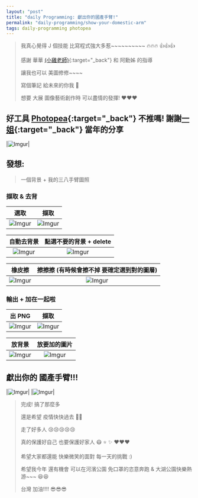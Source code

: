 ```yaml
---
layout: "post"
title: "daily Programming: 獻出你的國產手臂!"
permalink: "daily-programming/show-your-domestic-arm"
tags: daily-programming photopea
---
```


> 我真心覺得 J 個技能 比寫程式強大多惹~~~~~~~~~~ :fire::fire::fire: :+1::+1::+1:
>
> 感謝 華華 [(小雞老師)](https://ithelp.ithome.com.tw/users/20129696/articles){:target="\_back"} 和 阿勳姊 的指導
>
> 讓我也可以 美圖修修~~~~
>
> 寫個筆記 給未來的你我 :musical_note:
>
> 想要 大展 圖像藝術創作時 可以盡情的發揮! :heart::heart::heart:

## 好工具 [Photopea](https://www.photopea.com/){:target="\_back"} 不推嗎! 謝謝[一姐](https://pengpon.github.io/){:target="\_back"} 當年的分享

|![Imgur](https://i.imgur.com/DYQMjGy.png)|

## 發想:

> 一個背景 + 我的三八手臂圖照

### 擷取 & 去背

|                   選取                    |                   擷取                    |
| :---------------------------------------: | :---------------------------------------: |
| ![Imgur](https://i.imgur.com/Q8VqCQX.png) | ![Imgur](https://i.imgur.com/pq3Pasu.png) |

|                自動去背景                 |          點選不要的背景 + delete          |
| :---------------------------------------: | :---------------------------------------: |
| ![Imgur](https://i.imgur.com/2jLVpue.png) | ![Imgur](https://i.imgur.com/PSS4Ufr.png) |

|                  橡皮擦                   | 擦擦擦 (有時候會擦不掉 要確定選到對的圖層) |
| :---------------------------------------: | :----------------------------------------: |
| ![Imgur](https://i.imgur.com/xsh89bb.png) | ![Imgur](https://i.imgur.com/OHaNYxh.png)  |

### 輸出 + 加在一起啦

|                  出 PNG                   |                   擷取                    |
| :---------------------------------------: | :---------------------------------------: |
| ![Imgur](https://i.imgur.com/69vsoCH.png) | ![Imgur](https://i.imgur.com/weygrzr.png) |

|                  放背景                   |               放要加的圖片                |
| :---------------------------------------: | :---------------------------------------: |
| ![Imgur](https://i.imgur.com/ix8vYr4.png) | ![Imgur](https://i.imgur.com/B4luf4f.png) |

## 獻出你的 國產手臂!!!

|![Imgur](https://i.imgur.com/4DMN8Pd.png)|
|![Imgur](https://i.imgur.com/zA0aPeN.png)|

> 完成! 搞了那麼多
>
> 還是希望 疫情快快過去 :sunflower::sunflower:
>
> 走了好多人 :cry::cry::cry::cry::cry:
>
> 真的保護好自己 也要保護好家人 :mask: :star: :sparkles: :heart::heart::heart:
>
> 希望大家都還能 快樂微笑的面對 每一天的挑戰 :)
>
> 希望我今年 還有機會 可以在河濱公園 免口罩的恣意奔跑 & 大湖公園快樂熱游~~~ :laughing::laughing:
>
> 台灣 加油!!!! :sunglasses::sunglasses::sunglasses:
